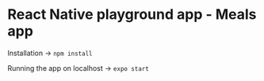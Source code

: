 # React Native playground app - Meals app

Installation -> `npm install`

Running the app on localhost -> `expo start`
